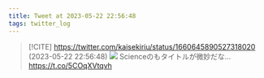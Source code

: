 ```yaml
---
title: Tweet at 2023-05-22 22:56:48
tags: twitter_log
---
```


> [!CITE] https://twitter.com/kaisekiriu/status/1660645890527318020 (2023-05-22 22:56:48)
> ![](https://twitter.com/kaisekiriu/status/1660645890527318020)
> Scienceのもタイトルが微妙だな…
> https://t.co/5COqXVtqvh
